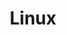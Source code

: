 ---
title: Linux
#description: something something
image:

# Badge style
style:
    background: "#243252"
    color: "#fff"
---